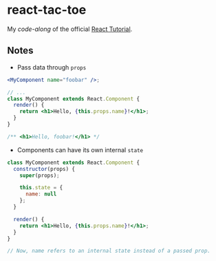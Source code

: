 # react-tac-toe

My _code-along_ of the official [React Tutorial](https://reactjs.org/tutorial/tutorial.html).

## Notes

- Pass data through `props`

```jsx
<MyComponent name="foobar" />;

// ...
class MyComponent extends React.Component {
  render() {
    return <h1>Hello, {this.props.name}!</h1>;
  }
}

/** <h1>Hello, foobar!</h1> */
```

- Components can have its own internal `state`

```jsx
class MyComponent extends React.Component {
  constructor(props) {
    super(props);

    this.state = {
      name: null
    };
  }

  render() {
    return <h1>Hello, {this.props.name}!</h1>;
  }
}

// Now, name refers to an internal state instead of a passed prop.
```
